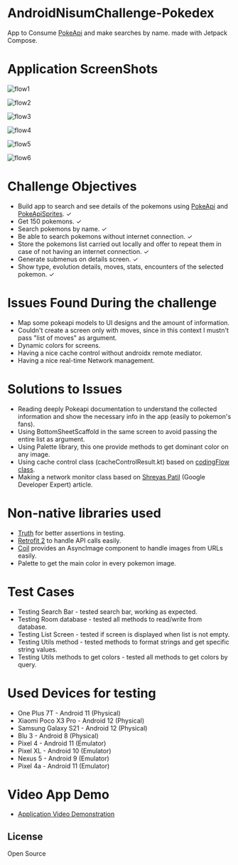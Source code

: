 # AndroidNisumChallenge-Pokedex
App to Consume [PokeApi](https://pokeapi.co/) and make searches by name. made with Jetpack Compose.

# Application ScreenShots

![flow1](https://user-images.githubusercontent.com/42783065/193973080-87e966ba-0505-44e2-9ed3-fd207eb7a987.jpeg)

![flow2](https://user-images.githubusercontent.com/42783065/193973096-14e11847-9f71-4135-a693-1d00ed81d93b.jpeg)

![flow3](https://user-images.githubusercontent.com/42783065/193973106-c4a1d5c7-0710-4edd-aed5-9d0cd9a8e703.jpeg)

![flow4](https://user-images.githubusercontent.com/42783065/193973110-2aa2988a-18af-44c0-b03b-b4a59c82b6b3.jpeg)

![flow5](https://user-images.githubusercontent.com/42783065/193973128-3786c143-0ff0-4b6c-a6ed-82c59b08a524.jpeg)

![flow6](https://user-images.githubusercontent.com/42783065/193973140-8023ed4b-c886-4bb1-af65-87c7c0e81ae6.jpeg)

# Challenge Objectives

- Build app to search and see details of the pokemons using [PokeApi](https://pokeapi.co/) and [PokeApiSprites](https://raw.githubusercontent.com/PokeAPI/sprites/master/sprites/pokemon/1.png). ✓
- Get 150 pokemons. ✓
- Search pokemons by name. ✓
- Be able to search pokemons without internet connection. ✓
- Store the pokemons list carried out locally and offer to repeat them in case of not having an internet connection. ✓
- Generate submenus on details screen. ✓
- Show type, evolution details, moves, stats, encounters of the selected pokemon. ✓

# Issues Found During the challenge

- Map some pokeapi models to UI designs and the amount of information.
- Couldn't create a screen only with moves, since in this context I mustn't pass "list of moves" as argument.
- Dynamic colors for screens.
- Having a nice cache control without androidx remote mediator.
- Having a nice real-time Network management.

# Solutions to Issues

- Reading deeply Pokeapi documentation to understand the collected information and show the necessary info in the app (easily to pokemon's fans).
- Using BottomSheetScaffold in the same screen to avoid passing the entire list as argument.
- Using Palette library, this one provide methods to get dominant color on any image.
- Using cache control class (cacheControlResult.kt) based on [codingFlow class](https://github.com/codinginflow/MVVMNewsApp/blob/Part-15_Why-and-How-to-Handle-Process-Death/app/src/main/java/com/codinginflow/mvvmnewsapp/util/NetworkBoundResource.kt).
- Making a network monitor class based on [Shreyas Patil](https://medium.com/scalereal/observing-live-connectivity-status-in-jetpack-compose-way-f849ce8431c7) (Google Developer Expert) article.

# Non-native libraries used

- [Truth](https://truth.dev/) for better assertions in testing.
- [Retrofit 2](https://square.github.io/retrofit/) to handle API calls easily.
- [Coil](https://coil-kt.github.io/coil/compose/) provides an AsyncImage component to handle images from URLs easily.
- Palette to get the main color in every pokemon image.

# Test Cases

- Testing Search Bar - tested search bar, working as expected.
- Testing Room database - tested all methods to read/write from database.
- Testing List Screen - tested if screen is displayed when list is not empty.
- Testing Utils method - tested methods to format strings and get specific string values.
- Testing Utils methods to get colors - tested all methods to get colors by query.

# Used Devices for testing

- One Plus 7T - Android 11 (Physical)
- Xiaomi Poco X3 Pro - Android 12 (Physical)
- Samsung Galaxy S21 - Android 12 (Physical)
- Blu 3 - Android 8 (Physical)
- Pixel 4 - Android 11 (Emulator)
- Pixel XL - Android 10 (Emulator)
- Nexus 5 - Android 9 (Emulator)
- Pixel 4a - Android 11 (Emulator)

# Video App Demo

- [Application Video Demonstration](https://drive.google.com/file/d/1JTghyTiT4tzfUxaqMbbax-kv5S7nGSsV/view?usp=sharing)


## License

Open Source
